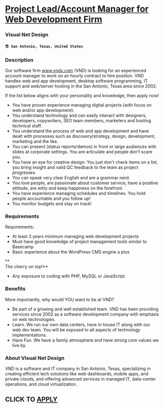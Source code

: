 # [Project Lead/Account Manager for Web Development Firm](https://www.remotewlb.com/apply/project-lead-account-manager-for-web-development-firm)  
### Visual Net Design  
#### `🌎 San Antonio, Texas, United States`  

### **Description**

Our software firm www.vndx.com (VND) is looking for an experienced account manager to work on an hourly contract to hire position. VND handles web and app development, desktop software programming, IT support and web/server hosting in the San Antonio, Texas area since 2002.

If the list below aligns with your personality and knowledge, then apply now!

  * You have proven experience managing digital projects (with focus on web and/or app development).
  * You understand technology and can easily interact with designers, developers, copywriters, SEO team members, marketers and hosting technical staff.
  * You understand the process of web and app development and have dealt with processes such as discovery/strategy, design, development, marketing and the like.
  * You can present (status reports/demos) in front or large audiences with slides at corporate settings. You are articulate and people don’t scare you.
  * You have an eye for creative design: You just don’t check items on a list, you bring insight and valid QC feedback to the team as project progresses.
  * You can speak very clear English and are a grammar nerd.
  * You love people, are passionate about customer service, have a positive attitude, are witty and keep happiness on the forefront.
  * You have experience managing schedules and timelines. You hold people accountable and you follow up!
  * You monitor budgets and stay on track!

### **Requirements**

Requirements:

  * At least 3 years minimum managing web development projects
  * Must have good knowledge of project management tools similar to Basecamp
  * Basic experience about the WordPress CMS engine a plus

**  
The cherry on top!**

  * Any exposure to coding with PHP, MySQL or JavaScript.

  

###  **Benefits**

More importantly, why would YOU want to be at VND?

  * Be part of a growing and well established team. VND has been providing services since 2002 as a software development company with emphasis on web technologies.
  * Learn. We run our own data centers, have in house IT along with our web dev team. You will be exposed to all aspects of technology implementations. 
  * Have Fun. We have a family atmosphere and have strong core values we live by.

### **About Visual Net Design**

VND is a software and IT company in San Antonio, Texas, specializing in creating efficient tech solutions like web dashboards, mobile apps, and private clouds, and offering advanced services in managed IT, data-center operations, and cloud virtualization.

  
## CLICK TO [APPLY](https://www.remotewlb.com/apply/project-lead-account-manager-for-web-development-firm)

